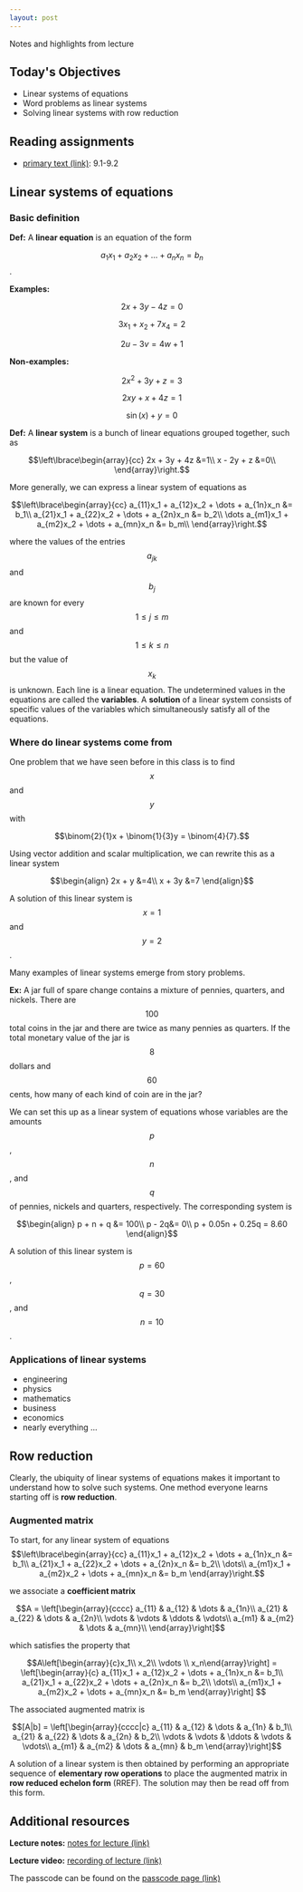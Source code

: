 ```yaml
---
layout: post
---
```


Notes and highlights from lecture

## Today's Objectives

* Linear systems of equations
* Word problems as linear systems
* Solving linear systems with row reduction

## Reading assignments

* <a target="_parent" href="../../../extras/textbook.pdf">primary text (link)</a>: 9.1-9.2

##  Linear systems of equations

### Basic definition

**Def:** A **linear equation** is an equation of the form

$$a_1x_1 + a_2x_2 + \dots + a_nx_n = b_n$$.

**Examples:**

$$2x + 3y - 4z = 0$$

$$3x_1 + x_2 +7x_4 = 2$$

$$2u - 3v = 4w + 1$$

**Non-examples:**

$$2x^2 + 3y + z = 3$$

$$2xy + x + 4z = 1$$

$$\sin(x) + y = 0$$

**Def:** A **linear system** is a bunch of linear equations grouped together, such as

$$\left\lbrace\begin{array}{cc}
2x + 3y + 4z &=1\\
 x - 2y +  z &=0\\
\end{array}\right.$$

More generally, we can express a linear system of equations as

$$\left\lbrace\begin{array}{cc}
a_{11}x_1 + a_{12}x_2 + \dots + a_{1n}x_n &= b_1\\
a_{21}x_1 + a_{22}x_2 + \dots + a_{2n}x_n &= b_2\\
\dots
a_{m1}x_1 + a_{m2}x_2 + \dots + a_{mn}x_n &= b_m\\
\end{array}\right.$$

where the values of the entries $$a_{jk}$$ and $$b_j$$ are known for every $$1\leq j\leq m$$ and $$1\leq k\leq n$$ but the value of $$x_k$$ is unknown.
Each line is a linear equation.  The undetermined values in the equations are called the **variables**.  A **solution** of a linear system consists of specific values of the variables which simultaneously satisfy all of the equations.

### Where do linear systems come from

One problem that we have seen before in this class is to find $$x$$ and $$y$$ with

$$\binom{2}{1}x + \binom{1}{3}y = \binom{4}{7}.$$

Using vector addition and scalar multiplication, we can rewrite this as a linear system

$$\begin{align}
2x + y &=4\\
x + 3y &=7
\end{align}$$

A solution of this linear system is $$x=1$$ and $$y=2$$.

Many examples of linear systems emerge from story problems.

**Ex:** A jar full of spare change contains a mixture of pennies, quarters, and nickels.  There are $$100$$ total coins in the jar and there are twice as many pennies as quarters.  If the total monetary value of the jar is $$8$$ dollars and $$60$$ cents, how many of each kind of coin are in the jar?

We can set this up as a linear system of equations whose variables are the amounts $$p$$, $$n$$, and $$q$$ of pennies, nickels and quarters, respectively.  The corresponding system is

$$\begin{align}
p + n + q &= 100\\
p - 2q&= 0\\
p + 0.05n + 0.25q = 8.60
\end{align}$$

A solution of this linear system is $$p =60$$, $$q = 30$$, and $$n = 10$$.

### Applications of linear systems
* engineering
* physics
* mathematics
* business
* economics
* nearly everything ...

## Row reduction
Clearly, the ubiquity of linear systems of equations makes it important to understand how to solve such systems.
One method everyone learns starting off is **row reduction**.

### Augmented matrix
To start, for any linear system of equations
$$\left\lbrace\begin{array}{cc}
a_{11}x_1 + a_{12}x_2 + \dots + a_{1n}x_n &= b_1\\
a_{21}x_1 + a_{22}x_2 + \dots + a_{2n}x_n &= b_2\\
\dots\\
a_{m1}x_1 + a_{m2}x_2 + \dots + a_{mn}x_n &= b_m
\end{array}\right.$$

we associate a **coefficient matrix**

$$A = \left[\begin{array}{cccc}
a_{11} & a_{12} & \dots & a_{1n}\\
a_{21} & a_{22} & \dots & a_{2n}\\
\vdots & \vdots & \ddots & \vdots\\
a_{m1} & a_{m2} & \dots & a_{mn}\\
\end{array}\right]$$

which satisfies the property that

$$A\left[\begin{array}{c}x_1\\ x_2\\ \vdots \\ x_n\end{array}\right] =
\left[\begin{array}{c}
a_{11}x_1 + a_{12}x_2 + \dots + a_{1n}x_n &= b_1\\
a_{21}x_1 + a_{22}x_2 + \dots + a_{2n}x_n &= b_2\\
\dots\\
a_{m1}x_1 + a_{m2}x_2 + \dots + a_{mn}x_n &= b_m
\end{array}\right]
$$

The associated augmented matrix is 

$$[A|b]  = \left[\begin{array}{cccc|c}
a_{11} & a_{12} & \dots & a_{1n} & b_1\\
a_{21} & a_{22} & \dots & a_{2n} & b_2\\
\vdots & \vdots & \ddots & \vdots & \vdots\\
a_{m1} & a_{m2} & \dots & a_{mn} & b_m
\end{array}\right]$$

A solution of a linear system is then obtained by performing an appropriate sequence of **elementary row operations** to place the augmented matrix in **row reduced echelon form** (RREF).  The solution may then be read off from this form.


## Additional resources

**Lecture notes:** <a target="_parent" href="https://wcasper.github.io/math107spring2021/extras/notes/2021-03-17-Note-09-51.pdf">notes for lecture (link)</a>

**Lecture video:** <a target="_parent" href="https://fullerton.zoom.us/rec/share/SXVm0-Hl10Y8KR-oXnzSYVW60aRV7-92ZnKgYOCpTYqMDZAWJNwaySWsIsoLcjGg.U_7zU8XEDOYxFMl4">recording of lecture (link)</a>

The passcode can be found on the <a target="_parent" href="https://csufullerton.instructure.com/courses/3127326/pages/video-lecture-keys">passcode page (link)</a>


